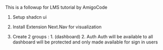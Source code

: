 This is a followup for LMS tutorial by AmigoCode

1. Setup shadcn ui
2. Install Extension Next.Nav for visualization

3. Create 2 groups : 1. (dashboard) 2. Auth
   Auth will be available to all
   dashboard will be protected and only made available for sign in users

